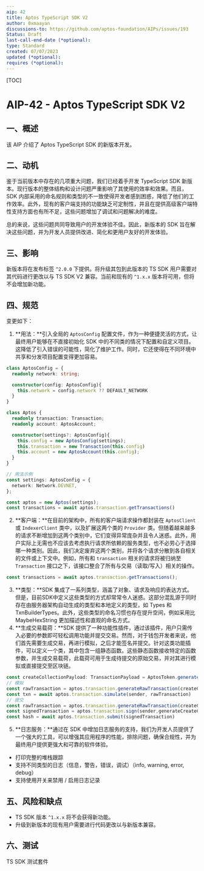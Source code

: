 ```yaml
---
aip: 42
title: Aptos TypeScript SDK V2
author: 0xmaayan
discussions-to: https://github.com/aptos-foundation/AIPs/issues/193
Status: Draft
last-call-end-date (*optional):
type: Standard
created: 07/07/2023
updated (*optional):
requires (*optional):
---
```


[TOC]

# AIP-42 - Aptos TypeScript SDK V2

## 一、概述

该 AIP 介绍了 Aptos TypeScript SDK 的新版本开发。

## 二、动机

鉴于当前版本中存在的几项重大问题，我们已经着手开发 TypeScript SDK 新版本。现行版本的整体结构和设计问题严重影响了其使用的效率和效果。而且，SDK 内部采用的命名规则和类型的不一致使得开发者感到困惑，降低了他们的工作效率。此外，现有的客户端支持的功能缺乏可定制性，并且在提供高级客户端特性支持方面也有所不足，这些问题增加了调试和问题解决的难度。

总的来说，这些问题共同导致用户的开发体验不佳。因此，新版本的 SDK 旨在解决这些问题，并为开发人员提供改进、简化和更用户友好的开发体验。

## 三、影响

新版本将在发布标签 `^2.0.0` 下提供。将升级其包到此版本的 TS SDK 用户需要对其代码进行更改以与 TS SDK V2 兼容。当前和现有的 `^1.x.x` 版本将可用，但将不会增加新功能。

## 四、规范

变更如下：

1. **用法：**引入全局的 `AptosConfig` 配置文件，作为一种便捷灵活的方式，让最终用户能够在不直接初始化 SDK 中的不同类的情况下配置和自定义项目。这降低了引入错误的可能性，简化了维护工作。同时，它还使得在不同环境中共享和分发项目配置变得更加容易。

```ts
class AptosConfig = {
  readonly network: string;

  constructor(config: AptosConfig){
    this.network = config.network ?? DEFAULT_NETWORK
  }
}

class Aptos {
  readonly transaction: Transaction;
  readonly account: AptosAccount;

  constructor(settings?: AptosConfig){
    this.config = new AptosConfig(settings);
    this.transaction = new Transaction(this.config)
    this.account = new AptosAccount(this.config);
  }
}

// 用法示例
const settings: AptosConfig = {
  network: Network.DEVNET,
};

const aptos = new Aptos(settings);
const transactions = await aptos.transaction.getTransactions()
```

2. **客户端：**在目前的架构中，所有的客户端请求操作都封装在 `AptosClient` 或 `IndexerClient` 类中，以及扩展这两个类的 `Provider` 类。但随着越来越多的请求不断增加到这两个类别中，它们变得异常庞杂并且令人迷惑。此外，用户实际上无需也不应该去考虑执行请求所依赖的服务类型，也不必劳心于选择哪一种类别。因此，我们决定废弃这两个类别，并将各个请求分散到各自相关的文件或上下文中。例如，所有和 `transaction` 相关的请求将被归纳至 `Transaction` 接口之下，该接口整合了所有与交易（读取/写入）相关的操作。

```ts
const transactions = await aptos.transaction.getTransactions();
```

3. **类型：**SDK 集成了一系列类型，涵盖了对象、请求及响应的表达方式。但是，目前SDK中定义这些类型的方式却常常令人迷惑。这部分混乱源于同时存在由服务器架构自动生成的类型和本地定义的类型，如 Types 和 TxnBuilderTypes。此外，这些类型的命名习惯也存在提升空间，例如采用比 MaybeHexString 更加描述性和直观的命名方式。
4. **生成交易载荷：**SDK 提供了一种功能性插件，通过该插件，用户只需传入必要的参数即可轻松调用功能并提交交易。然而，对于钱包开发者来说，他们首先需要生成交易，再进行模拟，之后才能签名并提交。针对这类功能插件，可以定义一个类，其中包含一组静态函数。这些静态函数接收特定的函数参数，并生成交易载荷，此载荷可用于生成待提交的原始交易，并对其进行模拟或直接提交至区块链。

```ts
const createCollectionPayload: TransactionPayload = AptosToken.generateCreateCollectionPayload(...);
// 模拟
const rawTransaction = aptos.transaction.generateRawTransaction(createCollectionPayload)
const txn = await aptos.transaction.simulate(sender, rawTransaction)
// 提交
const rawTransaction = aptos.transaction.generateRawTransaction(createCollectionPayload)
const signedTransaction = aptos.transaction.sign(sender,generateCreateCollectionPayload)
const hash = await aptos.transaction.submit(signedTransaction)
```

5. **日志服务：**通过在 SDK 中增加日志服务的支持，我们为开发人员提供了一个强大的工具，可以增强其应用程序的性能，排除问题，确保合规性，并为最终用户提供更强大和可靠的软件体验。

- 打印完整的堆栈跟踪
- 支持不同类型的日志（信息，警告，错误，调试）（info, warning, error, debug）
- 支持使用开关来禁用 / 启用日志记录

## 五、风险和缺点

- TS SDK 版本 `^1.x.x` 将不会获得新功能。
- 升级到新版本的现有用户需要进行代码更改以与新版本兼容。

## 六、测试

TS SDK 测试套件
